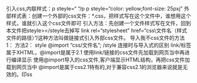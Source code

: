 引入css,内联样式：p  steyle=“   “/p
p steyle=“color:  yellow;font-size:  25pxj”
外部样式表：创建一个外部的css文件：*.css，把样式写在这个文件中，谁想用这个样式，谁就引入这个css文件即可
引入方法：先创建一个文件样式写在文件，回到本文件把steyle></steyle去掉写
link  rel=“stylesheet”  href=“css\文件名（样式文件的路径）”/这种方法叫做链接式引入外部css文件。
导入我不css文件的方法1：
方法2：
style
          @import  “css/文件名”;
/style
连接时与导入式的区别
link/标签属于XHTML，@import是属于2.1
使用link/链接的css文件先加载到网页当中再进行编译显示
使用@import导入的css文件,客户端显示HTML结构，再把css文件加载到网页当中
@import是属于css2.1特有的,对于兼容css2.1的浏览器来说就是无效的。印ss
